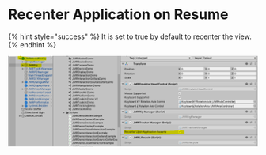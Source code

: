 # Recenter Application on Resume

{% hint style="success" %}
It is set to true by default to recenter the view.
{% endhint %}

![](<../../.gitbook/assets/image (64).png>)
